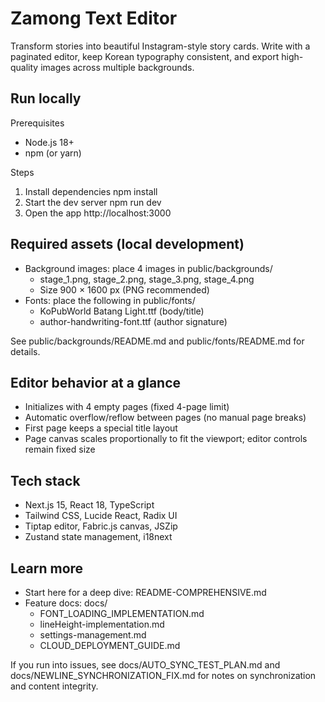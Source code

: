 # Zamong Text Editor

Transform stories into beautiful Instagram-style story cards. Write with a paginated editor, keep Korean typography consistent, and export high-quality images across multiple backgrounds.

## Run locally

Prerequisites
- Node.js 18+
- npm (or yarn)

Steps
1) Install dependencies
   npm install
2) Start the dev server
   npm run dev
3) Open the app
   http://localhost:3000

## Required assets (local development)
- Background images: place 4 images in public/backgrounds/
  - stage_1.png, stage_2.png, stage_3.png, stage_4.png
  - Size 900 × 1600 px (PNG recommended)
- Fonts: place the following in public/fonts/
  - KoPubWorld Batang Light.ttf (body/title)
  - author-handwriting-font.ttf (author signature)

See public/backgrounds/README.md and public/fonts/README.md for details.

## Editor behavior at a glance
- Initializes with 4 empty pages (fixed 4-page limit)
- Automatic overflow/reflow between pages (no manual page breaks)
- First page keeps a special title layout
- Page canvas scales proportionally to fit the viewport; editor controls remain fixed size

## Tech stack
- Next.js 15, React 18, TypeScript
- Tailwind CSS, Lucide React, Radix UI
- Tiptap editor, Fabric.js canvas, JSZip
- Zustand state management, i18next

## Learn more
- Start here for a deep dive: README-COMPREHENSIVE.md
- Feature docs: docs/
  - FONT_LOADING_IMPLEMENTATION.md
  - lineHeight-implementation.md
  - settings-management.md
  - CLOUD_DEPLOYMENT_GUIDE.md

If you run into issues, see docs/AUTO_SYNC_TEST_PLAN.md and docs/NEWLINE_SYNCHRONIZATION_FIX.md for notes on synchronization and content integrity.
